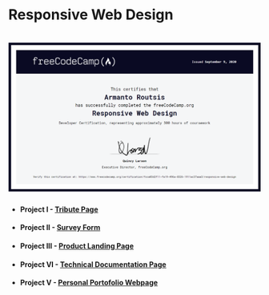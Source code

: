 # Responsive Web Design

<h1 align="center">
  <img src="../Assets/Freecodecamp_Responsive_Design_Certification.png"/>
</h1>



* #### Project I - [Tribute Page](https://github.com/ArmantoArisRoutsis/FreeCodeCamp/tree/main/Responsive-Web-Design/Project_01-Tribute_Page)
* #### Project II - [Survey Form](https://github.com/ArmantoArisRoutsis/FreeCodeCamp/tree/main/Responsive-Web-Design/Project_02-Survey_Form)
* #### Project III - [Product Landing Page](https://github.com/ArmantoArisRoutsis/FreeCodeCamp/tree/main/Responsive-Web-Design/Project_03-Product%20Landing%20Page)
* #### Project VI - [Technical Documentation Page](https://github.com/ArmantoArisRoutsis/THE-ODIN-PROJECT/tree/master/FOUNDATIONS)
* #### Project V - [Personal Portofolio Webpage](https://github.com/ArmantoArisRoutsis/FreeCodeCamp/tree/main/Responsive-Web-Design/Project_05-Personal_Portofolio_Webpage)